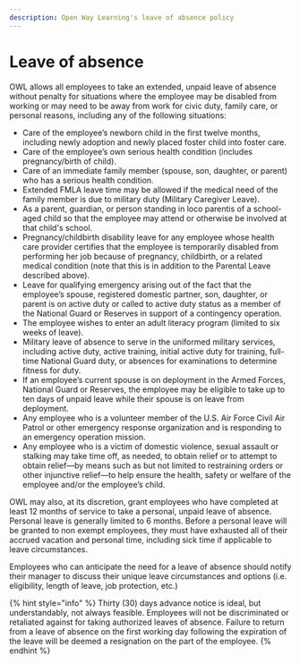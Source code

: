 ```yaml
---
description: Open Way Learning's leave of absence policy
---
```


# Leave of absence
OWL allows all employees to take an extended, unpaid leave of absence without penalty for situations where the employee may be disabled from working or may need to be away from work for civic duty, family care, or personal reasons, including any of the following situations: 

* Care of the employee’s newborn child in the first twelve months, including newly adoption and newly placed foster child into foster care.  
* Care of the employee’s own serious health condition (includes pregnancy/birth of child).  
* Care of an immediate family member (spouse, son, daughter, or parent) who has a serious health condition.  
* Extended FMLA leave time may be allowed if the medical need of the family member is due to military duty (Military Caregiver Leave).  
* As a parent, guardian, or person standing in loco parentis of a school-aged child so that the employee may attend or otherwise be involved at that child's school.  
* Pregnancy/childbirth disability leave for any employee whose health care provider certifies that the employee is temporarily disabled from performing her job because of pregnancy, childbirth, or a related medical condition (note that this is in addition to the Parental Leave described above).  
* Leave for qualifying emergency arising out of the fact that the employee’s spouse, registered domestic partner, son, daughter, or parent is on active duty or called to active duty status as a member of the National Guard or Reserves in support of a contingency operation.  
* The employee wishes to enter an adult literacy program (limited to six weeks of leave).  
* Military leave of absence to serve in the uniformed military services, including active duty, active training, initial active duty for training, full-time National Guard duty, or absences for examinations to determine fitness for duty.  
* If an employee’s current spouse is on deployment in the Armed Forces, National Guard or Reserves, the employee may be eligible to take up to ten days of unpaid leave while their spouse is on leave from deployment.  
* Any employee who is a volunteer member of the U.S. Air Force Civil Air Patrol or other emergency response organization and is responding to an emergency operation mission.  
* Any employee who is a victim of domestic violence, sexual assault or stalking may take time off, as needed, to obtain relief or to attempt to obtain relief—by means such as but not limited to restraining orders or other injunctive relief—to help ensure the health, safety or welfare of the employee and/or the employee’s child.

OWL may also, at its discretion, grant employees who have completed at least 12 months of service to take a personal, unpaid leave of absence. Personal leave is generally limited to 6 months. Before a personal leave will be granted to non exempt employees, they must have exhausted all of their accrued vacation and personal time, including sick time if applicable to leave circumstances.

Employees who can anticipate the need for a leave of absence should notify their manager to discuss their unique leave circumstances and options (i.e. eligibility, length of leave, job protection, etc.)

{% hint style="info" %}
Thirty (30) days advance notice is ideal, but understandably, not always feasible. Employees will not be discriminated or retaliated against for taking authorized leaves of absence. Failure to return from a leave of absence on the first working day following the expiration of the leave will be deemed a resignation on the part of the employee. 
{% endhint %}